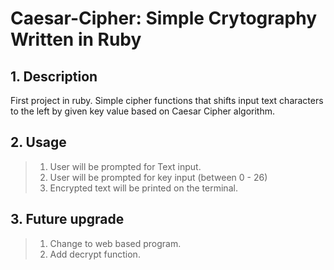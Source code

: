 # Caesar-Cipher: Simple Crytography Written in Ruby

## 1. Description
First project in ruby. Simple cipher functions that shifts input text characters 
to the left by given key value based on Caesar Cipher algorithm. 

## 2. Usage
> 1. User will be prompted for Text input.
> 2. User will be prompted for key input (between 0 - 26)
> 3. Encrypted text will be printed on the terminal. 

## 3. Future upgrade
> 1. Change to web based program. 
> 2. Add decrypt function.